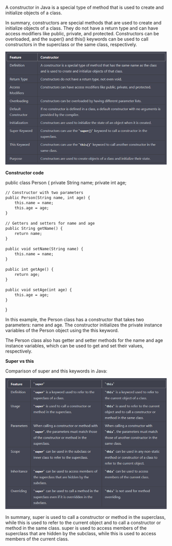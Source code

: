 A constructor in Java is a special type of method that is used to create and initialize objects of a class.

In summary, constructors are special methods that are used to create and initialize objects of a class. They do not have a return type and can have access modifiers like public, private, and protected. Constructors can be overloaded, and the super() and this() keywords can be used to call constructors in the superclass or the same class, respectively.

![image](image_7.png)

**Constructor code**

public class Person {
    private String name;
    private int age;

    // Constructor with two parameters
    public Person(String name, int age) {
        this.name = name;
        this.age = age;
    }

    // Getters and setters for name and age
    public String getName() {
        return name;
    }

    public void setName(String name) {
        this.name = name;
    }

    public int getAge() {
        return age;
    }

    public void setAge(int age) {
        this.age = age;
    }
}

In this example, the Person class has a constructor that takes two parameters: name and age. 
The constructor initializes the private instance variables of the Person object using the this keyword.

The Person class also has getter and setter methods for the name and age instance variables, 
which can be used to get and set their values, respectively.

**Super vs this**

Comparison of super and this keywords in Java:

![image](image_8.png)

In summary, super is used to call a constructor or method in the superclass, 
while this is used to refer to the current object and to call a constructor or method in the same class. 
super is used to access members of the superclass that are hidden by the subclass, 
while this is used to access members of the current class.
